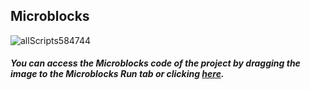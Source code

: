 ## Microblocks
![allScripts584744](https://user-images.githubusercontent.com/112697142/202686385-f620adb3-57c9-47d2-bdd2-f9c96daa5748.png)


##### You can access the Microblocks code of the project by dragging the image to the Microblocks Run tab or clicking [here](https://microblocks.fun/run/microblocks.html#scripts=GP%20Scripts%0Adepends%20%27Distance%20%28HC-SR04%29%27%20%27OLED%20Graphics%27%20%27PicoBricks%27%20%27Tone%27%0A%0Ascript%20941%2084%20%7B%0AwhenBroadcastReceived%20%27go%20to%20OLED%27%0AOLEDInit_I2C%20%27OLED_0.96in%27%20%273C%27%200%20false%0AOLEDwrite%20%27%3EDigital%20Ruler%3C%27%203%205%20false%0AOLEDwrite%20%28%27%5Bdata%3Ajoin%5D%27%20%27Distance%3A%27%20distance%20%27cm%27%29%2015%2032%20false%0A%27play%20tone%27%20%27C%27%202%2050%0A%7D%0A%0Ascript%20531%2078%20%7B%0AwhenCondition%20%28pb_button%29%0Ameasure%20%3D%200%0Apb_set_red_LED%20true%0Apb_beep%2050%0Ameasure%20%2B%3D%20%28%27distance%20%28cm%29%27%2015%2014%29%0AwaitMillis%2050%0Adistance%20%3D%20measure%0Apb_set_red_LED%20false%0AsendBroadcast%20%27go%20to%20OLED%27%0A%7D%0A%0A "here").
